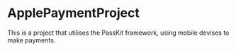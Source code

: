 # ApplePaymentProject
This is a project that utilises the PassKit framework, using mobile devises to make payments. 



